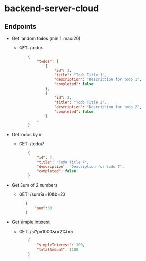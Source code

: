 # backend-server-cloud

## Endpoints

- Get random todos (min:1, max:20)
  - GET: /todos
    ```json
        {
            "todos": [
                {
                    "id": 1,
                    "title": "Todo Title 1",
                    "description": "Description for todo 1",
                    "completed": false
                },
                {
                    "id": 2,
                    "title": "Todo Title 2",
                    "description": "Description for todo 2",
                    "completed": false
                }
            ]
        }
    ```
- Get todos by id
  - GET: /todo/7
    ```json
        {
            "id": 7,
            "title": "Todo Title 7",
            "description": "Description for todo 7",
            "completed": false
        }
    ```
  
- Get Sum of 2 numbers
  - GET: /sum?a=10&b=20
     ```json
        {
            "sum":30
        }
     ```
- Get simple interest 
  - GET: /si?p=1000&r=2%t=5
    ```json
        {
            "simpleInterest": 100,
            "totalAmount": 1100
        }
    ```
